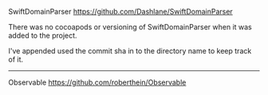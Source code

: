 SwiftDomainParser
https://github.com/Dashlane/SwiftDomainParser

There was no cocoapods or versioning of SwiftDomainParser when it 
was added to the project.

I've appended used the commit sha in to the directory name to
keep track of it.

-------------------------------------------------------------------------------------------------

Observable
https://github.com/roberthein/Observable
